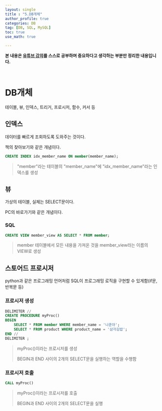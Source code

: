 ```yaml
---
layout: single
title : "5.DB개체"
author_profile: true
categories: DB
tag: [DB, SQL, MySQL] 
toc: true
use_math: true

---
```




**본 내용은 [유튜브 강의](https://www.youtube.com/watch?v=lBk5YhLZevs&list=PLVsNizTWUw7GCfy5RH27cQL5MeKYnl8Pm&index=6)를 스스로 공부하며 중요하다고 생각하는 부분만 정리한 내용입니다.**

<br>

# DB개체

테이블, 뷰, 인덱스, 트리거, 프로시저, 함수, 커서 등



## 인덱스

데이터를 빠르게 조회하도록 도와주는 것이다.

책의 찾아보기와 같은 개념이다.



```SQL
CREATE INDEX idx_member_name ON member(member_name);
```

> "member"라는 테이블의 "member_name"에 "idx_member_name"라는 인덱스를 생성



## 뷰

가상의 테이블, 실체는 SELECT문이다.

PC의 바로가기와 같은 개념이다.



### SQL

``` SQL
CREATE VIEW member_view AS SELECT * FROM member;
```

> member 테이블에서 모든 내용을 가져온 것을 member_view라는 이름의 VIEW로 생성



## 스토어드 프로시저

python과 같은 프로그래밍 언어처럼 SQL이 프로그래밍 로직을 구현할 수 있게함(if문, 반복문 등)



### 프로시저 생성

```sql
DELIMITER //
CREATE PROCEDURE myProc()
BEGIN
	SELECT * FROM member WHERE member_name = '나훈아';
    SELECT * FROM product WHERE product_name = '삼각김밥';
END //
DELIMITER ;
```

> myProc()이라는 프로시저를 생성
>
> BEGIN과 END 사이의 2개의 SELECT문을 실행하는 역할을 수행함



### 프로시저 호출

```sql
CALL myProc()
```

> myProc()이라는 프로시저를 호출
>
> BEGIN과 END 사이의 2개의 SELECT문을 실행
